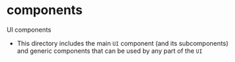 # components

UI components

- This directory includes the main `UI` component (and its subcomponents) and generic components that can be used by any part of the `UI`
